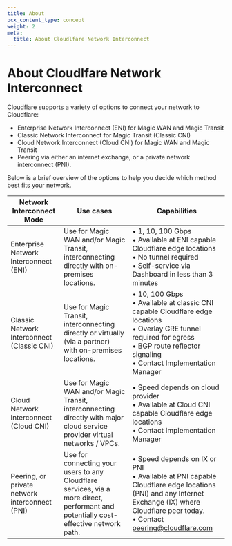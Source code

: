 ```yaml
---
title: About
pcx_content_type: concept
weight: 2
meta:
  title: About Cloudlfare Network Interconnect
---
```


# About Cloudlfare Network Interconnect

Cloudflare supports a variety of options to connect your network to Cloudflare:

- Enterprise Network Interconnect (ENI) for Magic WAN and Magic Transit
- Classic Network Interconnect for Magic Transit (Classic CNI)
- Cloud Network Interconnect (Cloud CNI) for Magic WAN and Magic Transit
- Peering via either an internet exchange, or a private network interconnect (PNI).

Below is a brief overview of the options to help you decide which method best fits your network.

Network Interconnect Mode | Use cases | Capabilities
--- | --- | ---
Enterprise Network Interconnect (ENI) | Use for Magic WAN and/or Magic Transit, interconnecting directly with on-premises locations. |  &#x2022; 1, 10, 100 Gbps <br>  &#x2022; Available at ENI capable Cloudflare edge locations <br>  &#x2022; No tunnel required <br>  &#x2022; Self-service via Dashboard in less than 3 minutes
Classic Network Interconnect (Classic CNI) | Use for Magic Transit, interconnecting directly or virtually (via a partner) with on-premises locations. |  &#x2022; 10, 100 Gbps <br>  &#x2022; Available at classic CNI capable Cloudflare edge locations <br>  &#x2022; Overlay GRE tunnel required for egress <br>  &#x2022; BGP route reflector signaling <br>  &#x2022; Contact Implementation Manager
Cloud Network Interconnect (Cloud CNI) | Use for Magic WAN and/or Magic Transit, interconnecting directly with major cloud service provider virtual networks / VPCs. |  &#x2022; Speed depends on cloud provider <br>  &#x2022; Available at Cloud CNI capable Cloudflare edge locations <br>  &#x2022; Contact Implementation Manager
Peering, or private network interconnect (PNI) | Use for connecting your users to any Cloudflare services, via a more direct, performant and potentially cost-effective network path. |  &#x2022; Speed depends on IX or PNI <br>  &#x2022; Available at PNI capable Cloudflare edge locations (PNI) and any Internet Exchange (IX) where Cloudflare peer today. <br>  &#x2022; Contact [peering@cloudflare.com](peering@cloudflare.com)